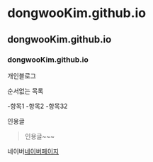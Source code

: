 # dongwooKim.github.io

## dongwooKim.github.io

### dongwooKim.github.io

개인블로그

순서없는 목록

-항목1 -항목2 -항목32

인용글

> 인용글~~~

네이버[네이버페이지](http://www.naver.com)
